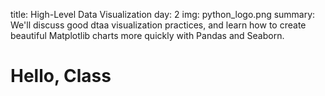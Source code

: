 title: High-Level Data Visualization
day: 2
img: python_logo.png
summary: We'll discuss good dtaa visualization practices, and learn how to create beautiful Matplotlib charts more quickly with Pandas and Seaborn.


# Hello, Class